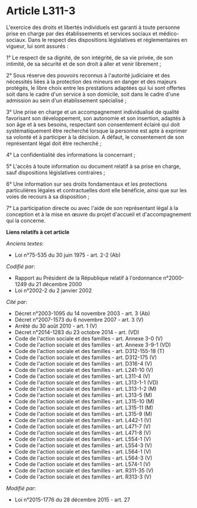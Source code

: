 # Article L311-3

L'exercice des droits et libertés individuels est garanti à toute personne prise en charge par des établissements et services
sociaux et médico-sociaux. Dans le respect des dispositions législatives et réglementaires en vigueur, lui sont assurés :

1° Le respect de sa dignité, de son intégrité, de sa vie privée, de son intimité, de sa sécurité et de son droit à aller et
venir librement ;

2° Sous réserve des pouvoirs reconnus à l'autorité judiciaire et des nécessités liées à la protection des mineurs en danger
et des majeurs protégés, le libre choix entre les prestations adaptées qui lui sont offertes soit dans le cadre d'un service
à son domicile, soit dans le cadre d'une admission au sein d'un établissement spécialisé ;

3° Une prise en charge et un accompagnement individualisé de qualité favorisant son développement, son autonomie et son
insertion, adaptés à son âge et à ses besoins, respectant son consentement éclairé qui doit systématiquement être recherché
lorsque la personne est apte à exprimer sa volonté et à participer à la décision. A défaut, le consentement de son
représentant légal doit être recherché ;

4° La confidentialité des informations la concernant ;

5° L'accès à toute information ou document relatif à sa prise en charge, sauf dispositions législatives contraires ;

6° Une information sur ses droits fondamentaux et les protections particulières légales et contractuelles dont elle
bénéficie, ainsi que sur les voies de recours à sa disposition ;

7° La participation directe ou avec l'aide de son représentant légal à la conception et à la mise en œuvre du projet
d'accueil et d'accompagnement qui la concerne.

**Liens relatifs à cet article**

_Anciens textes_:

  - Loi n°75-535 du 30 juin 1975 - art. 2-2 (Ab)

_Codifié par_:

  - Rapport au Président de la République relatif à l'ordonnance n°2000-1249 du 21 décembre 2000
  - Loi n°2002-2 du 2 janvier 2002

_Cité par_:

  - Décret n°2003-1095 du 14 novembre 2003 - art. 3 (Ab)
  - Décret n°2007-1573 du 6 novembre 2007 - art. 3 (V)
  - Arrêté du 30 août 2010 - art. 1 (V)
  - Décret n°2014-1283 du 23 octobre 2014 - art. (VD)
  - Code de l'action sociale et des familles - art. Annexe 3-0 (V)
  - Code de l'action sociale et des familles - art. Annexe 3-9-1 (VD)
  - Code de l'action sociale et des familles - art. D312-155-18 (T)
  - Code de l'action sociale et des familles - art. D312-175 (V)
  - Code de l'action sociale et des familles - art. D316-4 (V)
  - Code de l'action sociale et des familles - art. L241-10 (V)
  - Code de l'action sociale et des familles - art. L311-4 (V)
  - Code de l'action sociale et des familles - art. L313-1-1 (VD)
  - Code de l'action sociale et des familles - art. L313-1-2 (M)
  - Code de l'action sociale et des familles - art. L313-5 (M)
  - Code de l'action sociale et des familles - art. L315-10 (M)
  - Code de l'action sociale et des familles - art. L315-11 (M)
  - Code de l'action sociale et des familles - art. L315-9 (M)
  - Code de l'action sociale et des familles - art. L442-1 (V)
  - Code de l'action sociale et des familles - art. L471-7 (V)
  - Code de l'action sociale et des familles - art. L471-8 (V)
  - Code de l'action sociale et des familles - art. L554-1 (V)
  - Code de l'action sociale et des familles - art. L554-3 (V)
  - Code de l'action sociale et des familles - art. L564-1 (V)
  - Code de l'action sociale et des familles - art. L564-3 (V)
  - Code de l'action sociale et des familles - art. L574-1 (V)
  - Code de l'action sociale et des familles - art. R311-35 (V)
  - Code de l'action sociale et des familles - art. R313-3 (V)

_Modifié par_:

  - Loi n°2015-1776 du 28 décembre 2015 - art. 27
